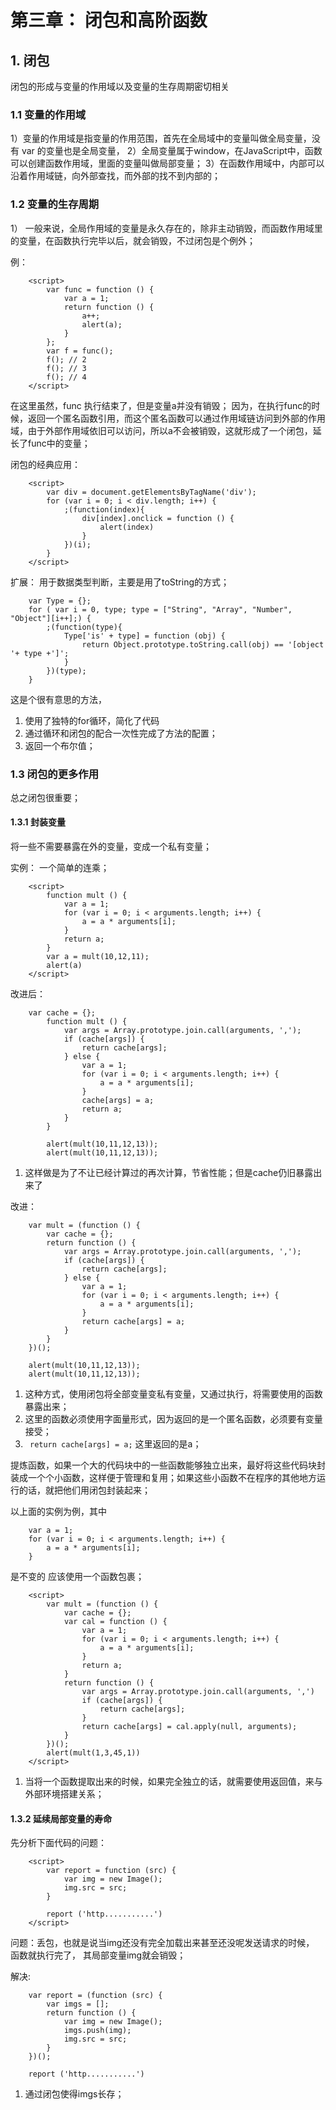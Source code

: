 # 第三章： 闭包和高阶函数

## 1. 闭包

闭包的形成与变量的作用域以及变量的生存周期密切相关

### 1.1 变量的作用域

1）变量的作用域是指变量的作用范围，首先在全局域中的变量叫做全局变量，没有 var 的变量也是全局变量，
2）全局变量属于window，在JavaScript中，函数可以创建函数作用域，里面的变量叫做局部变量；
3）在函数作用域中，内部可以沿着作用域链，向外部查找，而外部的找不到内部的；

### 1.2 变量的生存周期

1） 一般来说，全局作用域的变量是永久存在的，除非主动销毁，而函数作用域里的变量，在函数执行完毕以后，就会销毁，不过闭包是个例外；

例：
```
    <script>
        var func = function () {
            var a = 1;
            return function () {
                a++;
                alert(a);
            }
        };
        var f = func();
        f(); // 2
        f(); // 3
        f(); // 4
    </script>
```

在这里虽然，func 执行结束了，但是变量a并没有销毁；
因为，在执行func的时候，返回一个匿名函数引用，而这个匿名函数可以通过作用域链访问到外部的作用域，由于外部作用域依旧可以访问，所以a不会被销毁，这就形成了一个闭包，延长了func中的变量；

闭包的经典应用：

```
    <script>
        var div = document.getElementsByTagName('div');
        for (var i = 0; i < div.length; i++) {
            ;(function(index){
                div[index].onclick = function () {
                    alert(index)
                }
            })(i);
        }
    </script>
```

扩展：
用于数据类型判断，主要是用了toString的方式；
```
    var Type = {};
    for ( var i = 0, type; type = ["String", "Array", "Number", "Object"][i++];) {
        ;(function(type){
            Type['is' + type] = function (obj) {
                return Object.prototype.toString.call(obj) == '[object '+ type +']';
            }
        })(type);
    }
```

这是个很有意思的方法，
1. 使用了独特的for循环，简化了代码
2. 通过循环和闭包的配合一次性完成了方法的配置；
3. 返回一个布尔值；

### 1.3 闭包的更多作用

总之闭包很重要；

#### 1.3.1 封装变量

将一些不需要暴露在外的变量，变成一个私有变量；

实例：
一个简单的连乘；
```
    <script>
        function mult () {
            var a = 1;
            for (var i = 0; i < arguments.length; i++) {
                a = a * arguments[i];
            }
            return a;
        }
        var a = mult(10,12,11);
        alert(a)
    </script>
```

改进后：

```
    var cache = {};
        function mult () {
            var args = Array.prototype.join.call(arguments, ',');
            if (cache[args]) {
                return cache[args];
            } else {
                var a = 1;
                for (var i = 0; i < arguments.length; i++) {
                    a = a * arguments[i];
                }
                cache[args] = a;
                return a;
            }
        }

        alert(mult(10,11,12,13));
        alert(mult(10,11,12,13));
```

1. 这样做是为了不让已经计算过的再次计算，节省性能；但是cache仍旧暴露出来了

改进：

```
    var mult = (function () {
        var cache = {};
        return function () {
            var args = Array.prototype.join.call(arguments, ',');
            if (cache[args]) {
                return cache[args];
            } else {
                var a = 1;
                for (var i = 0; i < arguments.length; i++) {
                    a = a * arguments[i];
                }
                return cache[args] = a;
            }
        }
    })();

    alert(mult(10,11,12,13));
    alert(mult(10,11,12,13));
```

1. 这种方式，使用闭包将全部变量变私有变量，又通过执行，将需要使用的函数暴露出来；
2. 这里的函数必须使用字面量形式，因为返回的是一个匿名函数，必须要有变量接受；
3. ` return cache[args] = a;` 这里返回的是a；

提炼函数，如果一个大的代码块中的一些函数能够独立出来，最好将这些代码块封装成一个个小函数，这样便于管理和复用；如果这些小函数不在程序的其他地方运行的话，就把他们用闭包封装起来；

以上面的实例为例，其中 
```
    var a = 1;
    for (var i = 0; i < arguments.length; i++) {
        a = a * arguments[i];
    }
```

是不变的 应该使用一个函数包裹；

```
    <script>
        var mult = (function () {
            var cache = {};
            var cal = function () {
                var a = 1;
                for (var i = 0; i < arguments.length; i++) {
                    a = a * arguments[i];
                }
                return a;
            }
            return function () {
                var args = Array.prototype.join.call(arguments, ',')
                if (cache[args]) {
                    return cache[args];
                }
                return cache[args] = cal.apply(null, arguments);
            }
        })();
        alert(mult(1,3,45,1))
    </script>
```

1. 当将一个函数提取出来的时候，如果完全独立的话，就需要使用返回值，来与外部环境搭建关系；

#### 1.3.2 延续局部变量的寿命

先分析下面代码的问题：

```
    <script>
        var report = function (src) {
            var img = new Image();
            img.src = src;
        }

        report ('http...........')
    </script>
```

问题：丢包，也就是说当img还没有完全加载出来甚至还没呢发送请求的时候， 函数就执行完了， 其局部变量img就会销毁；

解决:
```
    var report = (function (src) {
        var imgs = [];
        return function () {
            var img = new Image();
            imgs.push(img);
            img.src = src;
        }
    })();

    report ('http...........')
```

1. 通过闭包使得imgs长存；